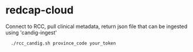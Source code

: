 # redcap-cloud

Connect to RCC, pull clinical metadata, return json file that can be ingested using 'candig-ingest'

```bash
  ./rcc_candig.sh province_code your_token
```
